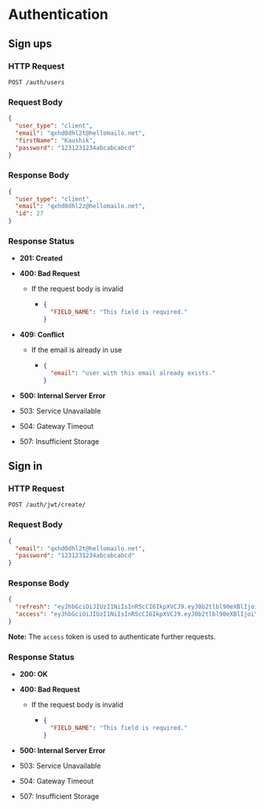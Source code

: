 # Authentication

## Sign ups

### HTTP Request

```http
POST /auth/users
```

### Request Body

```json
{
  "user_type": "client",
  "email": "qxhd0dhl2t@hellomailo.net",
  "firstName": "Kaushik",
  "password": "1231231234abcabcabcd"
}
```

### Response Body

```json
{
  "user_type": "client",
  "email": "qxhd0dhl2z@hellomailo.net",
  "id": 27
}
```

### Response Status

- **201: Created**
- **400: Bad Request**

  - If the request body is invalid

    - ```json
      {
        "FIELD_NAME": "This field is required."
      }
      ```

- **409: Conflict**

  - If the email is already in use

    - ```json
      {
        "email": "user with this email already exists."
      }
      ```

- **500: Internal Server Error**
- 503: Service Unavailable
- 504: Gateway Timeout
- 507: Insufficient Storage

## Sign in

### HTTP Request

```http
POST /auth/jwt/create/
```

### Request Body

```json
{
  "email": "qxhd0dhl2t@hellomailo.net",
  "password": "1231231234abcabcabcd"
}
```

### Response Body

```json
{
  "refresh": "eyJhbGciOiJIUzI1NiIsInR5cCI6IkpXVCJ9.eyJ0b2tlbl90eXBlIjoicmVmcmVzaCIsImV4cCI6MTcyMjEzNTQ1OSwiaWF0IjoxNzIxOTYyNjU5LCJqdGkiOiI3MGJlZTJlOWRlMzQ0NTdlYmM4YzNkMjRlZDVmMTQ2ZiIsInVzZXJfaWQiOjI2fQ.XKpN9UD7rQZ0v-I6nGMXPfgssWofkrvy-ukiKWVhrtU",
  "access": "eyJhbGciOiJIUzI1NiIsInR5cCI6IkpXVCJ9.eyJ0b2tlbl90eXBlIjoiYWNjZXNzIiwiZXhwIjoxNzIyMDQ5MDU5LCJpYXQiOjE3MjE5NjI2NTksImp0aSI6IjhjOThmM2U4MDg1ODRkNGZiNjdkYjAyMGQ0YzRkNmZhIiwidXNlcl9pZCI6MjZ9.QLjKeTaaEivYrOTw7V_zgRJTOSRkTrN-nEfWmLrSqeA"
}
```

**Note:** The `access` token is used to authenticate further requests.

### Response Status

- **200: OK**
- **400: Bad Request**

  - If the request body is invalid

    - ```json
      {
        "FIELD_NAME": "This field is required."
      }
      ```

- **500: Internal Server Error**
- 503: Service Unavailable
- 504: Gateway Timeout
- 507: Insufficient Storage
